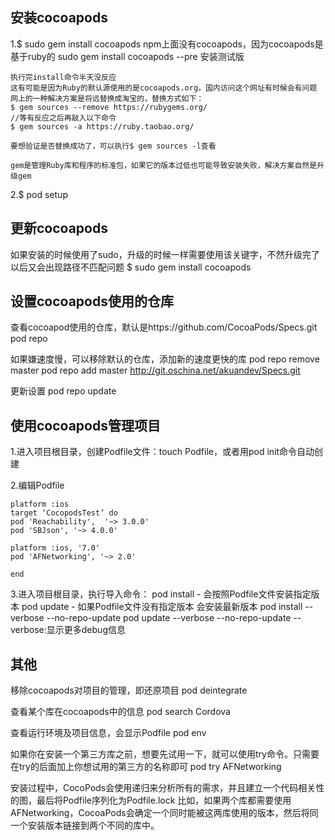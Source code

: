 
## 安装cocoapods
1.$ sudo gem install cocoapods
npm上面没有cocoapods，因为cocoapods是基于ruby的
sudo gem install cocoapods --pre 安装测试版
```
执行完install命令半天没反应
这有可能是因为Ruby的默认源使用的是cocoapods.org，国内访问这个网址有时候会有问题
网上的一种解决方案是将远替换成淘宝的，替换方式如下：
$ gem sources --remove https://rubygems.org/
//等有反应之后再敲入以下命令
$ gem sources -a https://ruby.taobao.org/

要想验证是否替换成功了，可以执行$ gem sources -l查看

gem是管理Ruby库和程序的标准包，如果它的版本过低也可能导致安装失败，解决方案自然是升级gem
```

2.$ pod setup



## 更新cocoapods
如果安装的时候使用了sudo，升级的时候一样需要使用该关键字，不然升级完了以后又会出现路径不匹配问题
$ sudo gem install cocoapods


## 设置cocoapods使用的仓库
查看cocoapod使用的仓库，默认是https://github.com/CocoaPods/Specs.git
pod repo

如果嫌速度慢，可以移除默认的仓库，添加新的速度更快的库
pod repo remove master
pod repo add master http://git.oschina.net/akuandev/Specs.git

更新设置
pod repo update


## 使用cocoapods管理项目
1.进入项目根目录，创建Podfile文件：touch Podfile，或者用pod init命令自动创建

2.编辑Podfile
```
platform :ios
target ‘CocopodsTest’ do
pod 'Reachability',  '~> 3.0.0'
pod 'SBJson', '~> 4.0.0'

platform :ios, '7.0'
pod 'AFNetworking', '~> 2.0'

end
```

3.进入项目根目录，执行导入命令：
pod install - 会按照Podfile文件安装指定版本
pod update - 如果Podfile文件没有指定版本 会安装最新版本
pod install --verbose --no-repo-update
pod update --verbose --no-repo-update
--verbose:显示更多debug信息




## 其他
移除cocoapods对项目的管理，即还原项目
pod deintegrate

查看某个库在cocoapods中的信息
pod search Cordova

查看运行环境及项目信息，会显示Podfile
pod env


如果你在安装一个第三方库之前，想要先试用一下，就可以使用try命令。只需要在try的后面加上你想试用的第三方的名称即可
pod try AFNetworking

安装过程中，CocoPods会使用递归来分析所有的需求，并且建立一个代码相关性的图，最后将Podfile序列化为Podfile.lock
比如，如果两个库都需要使用AFNetworking，CocoaPods会确定一个同时能被这两库使用的版本，然后将同一个安装版本链接到两个不同的库中。
